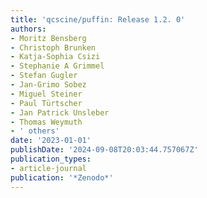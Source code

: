 ```yaml
---
title: 'qcscine/puffin: Release 1.2. 0'
authors:
- Moritz Bensberg
- Christoph Brunken
- Katja-Sophia Csizi
- Stephanie A Grimmel
- Stefan Gugler
- Jan-Grimo Sobez
- Miguel Steiner
- Paul Türtscher
- Jan Patrick Unsleber
- Thomas Weymuth
- ' others'
date: '2023-01-01'
publishDate: '2024-09-08T20:03:44.757067Z'
publication_types:
- article-journal
publication: '*Zenodo*'
---
```

